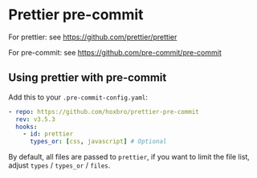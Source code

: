 # Prettier pre-commit

For prettier: see https://github.com/prettier/prettier

For pre-commit: see https://github.com/pre-commit/pre-commit

## Using prettier with pre-commit

Add this to your `.pre-commit-config.yaml`:

```yaml
- repo: https://github.com/hoxbro/prettier-pre-commit
  rev: v3.5.3
  hooks:
    - id: prettier
      types_or: [css, javascript] # Optional
```

By default, all files are passed to `prettier`, if you want to limit the
file list, adjust `types` / `types_or` / `files`.
